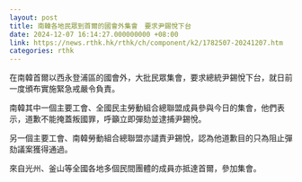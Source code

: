 ```yaml
---
layout: post
title: 南韓各地民眾到首爾的國會外集會　要求尹錫悅下台
date: 2024-12-07 16:14:27.000000000 +08:00
link: https://news.rthk.hk/rthk/ch/component/k2/1782507-20241207.htm
categories: rthk
---
```


在南韓首爾以西永登浦區的國會外，大批民眾集會，要求總統尹錫悅下台，就日前一度頒布實施緊急戒嚴令負責。

南韓其中一個主要工會、全國民主勞動組合總聯盟成員參與今日的集會，他們表示，道歉不能掩蓋叛國罪，呼籲立即彈劾並逮捕尹錫悅。

另一個主要工會、南韓勞動組合總聯盟亦譴責尹錫悅，認為他道歉目的只為阻止彈劾議案獲得通過。

來自光州、釜山等全國各地多個民間團體的成員亦抵達首爾，參加集會。
